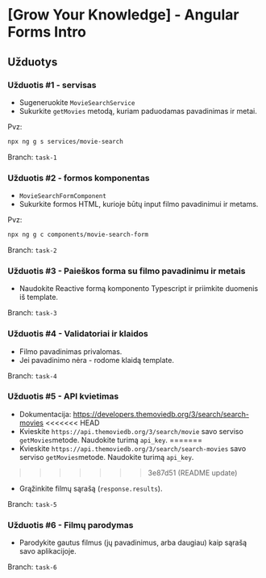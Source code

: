 # [Grow Your Knowledge] - Angular Forms Intro

## Užduotys

### Užduotis #1 - servisas

- Sugeneruokite `MovieSearchService`
- Sukurkite `getMovies` metodą, kuriam paduodamas pavadinimas ir metai.

Pvz:

```bash
npx ng g s services/movie-search
```

Branch: `task-1`

### Užduotis #2 - formos komponentas

- `MovieSearchFormComponent`
- Sukurkite formos HTML, kurioje būtų input filmo pavadinimui ir metams.

Pvz:

```bash
npx ng g c components/movie-search-form
```

Branch: `task-2`

### Užduotis #3 - Paieškos forma su filmo pavadinimu ir metais

- Naudokite Reactive formą komponento Typescript ir priimkite duomenis iš template.

Branch: `task-3`

### Užduotis #4 - Validatoriai ir klaidos

- Filmo pavadinimas privalomas.
- Jei pavadinimo nėra - rodome klaidą template.

Branch: `task-4`

### Užduotis #5 - API kvietimas

- Dokumentacija: https://developers.themoviedb.org/3/search/search-movies
<<<<<<< HEAD
- Kvieskite `https://api.themoviedb.org/3/search/movie` savo serviso `getMovies`metode. Naudokite turimą `api_key`.
=======
- Kvieskite `https://api.themoviedb.org/3/search/search-movies` savo serviso `getMovies`metode. Naudokite turimą `api_key`.
>>>>>>> 3e87d51 (README update)
- Grąžinkite filmų sąrašą (`response.results`).

Branch: `task-5`

### Užduotis #6 - Filmų parodymas

- Parodykite gautus filmus (jų pavadinimus, arba daugiau) kaip sąrašą savo aplikacijoje.

Branch: `task-6`
